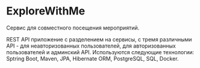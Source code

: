 # ExploreWithMe

Сервис для совместного посещения мероприятий. 

REST API приложение c разделением на сервисы, с тремя различными API - для неавторизованных
пользователей, для авторизованных пользователей и админский API. 
Используются следующие технологии: Sptring Boot, Maven, JPA,
Hibernate ORM, PostgreSQL, SQL, Docker.
